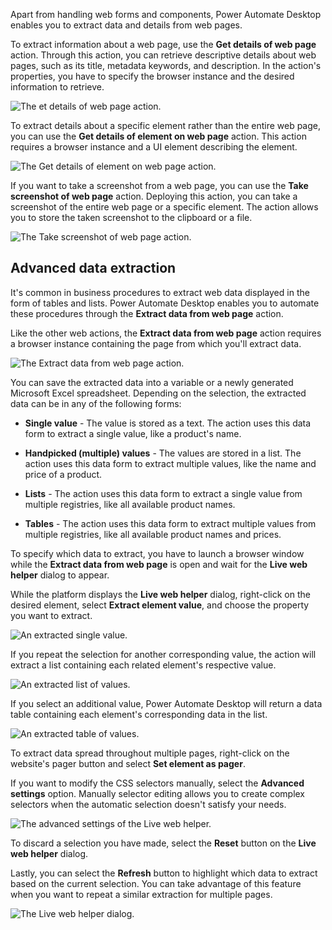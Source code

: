 Apart from handling web forms and components, Power Automate Desktop enables you to extract data and details from web pages.

To extract information about a web page, use the **Get details of web page** action.  Through this action, you can retrieve descriptive details about web pages, such as its title, metadata keywords, and description. In the action's properties, you have to specify the browser instance and the desired information to retrieve.

![The et details of web page action.](..\media\get-details-of-web-page-action.png)

To extract details about a specific element rather than the entire web page, you can use the **Get details of element on web page** action. This action requires a browser instance and a UI element describing the element.

![The Get details of element on web page action.](..\media\get-details-of-element-on-web-page-action.png)

If you want to take a screenshot from a web page, you can use the **Take screenshot of web page** action. Deploying this action, you can take a screenshot of the entire web page or a specific element. The action allows you to store the taken screenshot to the clipboard or a file.

![The Take screenshot of web page action.](..\media\take-screenshot-of-web-page-action.png)

## Advanced data extraction

It's common in business procedures to extract web data displayed in the form of tables and lists. Power Automate Desktop enables you to automate these procedures through the **Extract data from web page** action.

Like the other web actions, the **Extract data from web page** action requires a browser instance containing the page from which you'll extract data.

![The Extract data from web page action.](..\media\extract-data-from-web-page-action.png)

You can save the extracted data into a variable or a newly generated Microsoft Excel spreadsheet. Depending on the selection, the extracted data can be in any of the following forms:

- **Single value** - The value is stored as a text. The action uses this data form to extract a single value, like a product's name.

- **Handpicked (multiple) values** - The values are stored in a list. The action uses this data form to extract multiple values, like the name and price of a product.

- **Lists** - The action uses this data form to extract a single value from multiple registries, like all available product names.

- **Tables** - The action uses this data form to extract multiple values from multiple registries, like all available product names and prices.

To specify which data to extract, you have to launch a browser window while the **Extract data from web page** is open and wait for the **Live web helper** dialog to appear.

While the platform displays the **Live web helper** dialog, right-click on the desired element, select **Extract element value**, and choose the property you want to extract.

![An extracted single value.](..\media\extract-single-value.png)

If you repeat the selection for another corresponding value, the action will extract a list containing each related element's respective value.

![An extracted list of values.](..\media\extract-list.png)

If you select an additional value, Power Automate Desktop will return a data table containing each element's corresponding data in the list.

![An extracted table of values.](..\media\extract-table.png)

To extract data spread throughout multiple pages, right-click on the website's pager button and select **Set element as pager**.

If you want to modify the CSS selectors manually, select the **Advanced settings** option. Manually selector editing allows you to create complex selectors when the automatic selection doesn't satisfy your needs. 

![The advanced settings of the Live web helper.](..\media\web-helper-advanced-settings.png)

To discard a selection you have made, select the **Reset** button on the **Live web helper** dialog.

Lastly, you can select the **Refresh** button to highlight which data to extract based on the current selection. You can take advantage of this feature when you want to repeat a similar extraction for multiple pages. 

![The Live web helper dialog.](..\media\web-helper-dialog.png)

